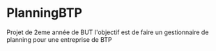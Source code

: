 # PlanningBTP
 Projet de 2eme année de BUT l'objectif est de faire un gestionnaire de planning pour une entreprise de BTP 
